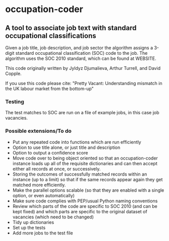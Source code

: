 # occupation-coder

## A tool to associate job text with standard occupational classifications

Given a job title, job description, and job sector the algorithm assigns a 3-digit standard occupational classification (SOC) code to the job. The algorithm uses the SOC 2010 standard, which can be found at WEBSITE.

This code originally written by Jyldyz Djumalieva, Arthur Turrell, and David Copple.

If you use this code please cite:
"Pretty Vacant: Understanding mismatch in the UK labour market from the bottom-up"

### Testing
The test matches to SOC are run on a file of example jobs, in this case job vacancies.


### Possible extensions/To do
- Put any repeated code into functions which are run efficiently
- Option to use title alone, or just title and description
- Option to output a confidence score
- Move code over to being object oriented so that an occupation-coder instance loads up all of the requisite dictionaries and can then accept either all records at once, or successively.
- Storing the outcomes of successfully matched records within an instance (up to a limit) so that if the same records appear again they get matched more efficiently.
- Make the parallel options scalable (so that they are enabled with a single option, or even automatically)
- Make sure code complies with PEP/usual Python naming conventions
- Review which parts of the code are specific to SOC 2010 (and can be kept fixed) and which parts are specific to the original dataset of vacancies (which need to be changed)
- Tidy up dictionaries
- Set up the tests
- Add more jobs to the test file
